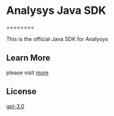 
# Analysys Java SDK

========

This is the official Java SDK for Analysys

## Learn More

please visit [more](https://docs.analysys.cn/ark/integration/sdk/java)


## License

[gpl-3.0](https://www.gnu.org/licenses/gpl-3.0.txt)

